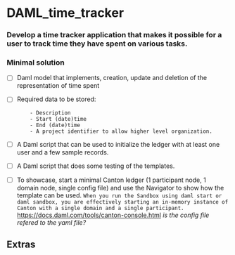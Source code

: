 # DAML_time_tracker

### Develop a time tracker application that makes it possible for a user to track time they have spent on various tasks.
 
### Minimal solution

- [ ] Daml model that implements, creation, update and deletion of the representation of time spent
- [ ] Required data to be stored:
      
          - Description
          - Start (date)time
          - End (date)time
          - A project identifier to allow higher level organization.
      
- [ ] A Daml script that can be used to initialize the ledger with at least one user and a few sample records.
- [ ] A Daml script that does some testing of the templates.
- [ ] To showcase, start a minimal Canton ledger (1 participant node, 1 domain node, single config file) and use the Navigator to show how the template can be used.
`When you run the Sandbox using daml start or daml sandbox, you are effectively starting an in-memory instance of Canton with a single domain and a single participant.`
https://docs.daml.com/tools/canton-console.html *is the config file refered to the yaml file?*

## Extras
           
         
      








